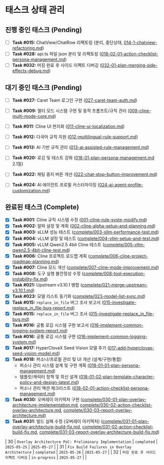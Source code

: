 # 태스크 상태 관리

## 진행 중인 태스크 (Pending)
- [ ] **Task #015:** ChatView/ChatRow 리팩토링 (분리, 중단상태, [014-1-chatview-refactoring.md](./014-1-chatview-refactoring.md))
- [ ] **Task #028:** api.ts 파일 json 분리 및 리팩토링 ([018-02-01-action-checklist-persona-management.md](./018-02-01-action-checklist-persona-management.md))
- [ ] **Task #032:** 머징 완료 후 사이드 이펙트 디버깅 ([032-01-plan-merging-side-effects-debug.md](./032-01-plan-merging-side-effects-debug.md))

## 대기 중인 태스크 (Pending)
- [ ] **Task #027:** Caret Team 로그인 구현 ([027-caret-team-auth.md](./027-caret-team-auth.md))
- [ ] **Task #009:** 멀티 모드 시스템 구현 및 동적 프롬프트/규칙 관리 ([009-cline-multi-mode-core.md](./009-cline-multi-mode-core.md))
- [ ] **Task #011:** Cline UI 현지화 ([011-cline-ui-localization.md](./011-cline-ui-localization.md))
- [ ] **Task #012:** 다국어 규칙 지원 ([012-multilingual-rule-support.md](./012-multilingual-rule-support.md))
- [ ] **Task #013:** AI 기반 규칙 관리 ([013-ai-assisted-rule-management.md](./013-ai-assisted-rule-management.md))
- [ ] **Task #020:** 로깅 및 테스트 강화 ([018-01-plan-persona-management.md](./018-01-plan-persona-management.md) 2.1절)
- [ ] **Task #022:** 채팅 중지 버튼 개선 ([022-chat-stop-button-improvement.md](./022-chat-stop-button-improvement.md))
- [ ] **Task #024:** AI 에이전트 프로필 커스터마이징 ([024-ai-agent-profile-customization.md](./024-ai-agent-profile-customization.md))


## 완료된 태스크 (Complete)
- [x] **Task #001:** Cline 규칙 시스템 수정 ([001-cline-rule-syste-modify.md](./001-cline-rule-syste-modify.md))
- [x] **Task #002:** 알파 설정 및 계획 ([002-cline-alpha-setup-and-planning.md](./002-cline-alpha-setup-and-planning.md))
- [x] **Task #003:** sLLM 성능 테스트 ([complete/003-sllm-performance-test.md](./complete/003-sllm-performance-test.md))
- [x] **Task #004:** vLLM 설정 및 테스트 ([complete/004-vllm-setup-and-test.md](./complete/004-vllm-setup-and-test.md))
- [x] **Task #005:** vLLM Qwen2.5 4bit Cline 테스트 ([complete/005-vllm-qwen2.5-4bit-cline-test.md](./complete/005-vllm-qwen2.5-4bit-cline-test.md))
- [x] **Task #006:** Cline 프로젝트 로드맵 계획 ([complete/006-cline-project-roadmap-planning.md](./complete/006-cline-project-roadmap-planning.md))
- [x] **Task #007:** Cline 모드 개선 ([complete/007-cline-mode-improvement.md](./complete/007-cline-mode-improvement.md))
- [x] **Task #008:** 도구 실행 불안정성 수정 ([complete/008-tool-execution-instability-fix.md](./complete/008-tool-execution-instability-fix.md))
- [x] **Task #021:** Upstream v3.10.1 병합 ([complete/021-merge-upstream-v3.10.1.md](./complete/021-merge-upstream-v3.10.1.md))
- [x] **Task #023:** 모델 리스트 동기화 ([complete/023-model-list-sync.md](./complete/023-model-list-sync.md))
- [x] **Task #015:** `replace_in_file` 버그 조사 보고서 ([015-investigate-replace_in_file-bug-report.md](./015-investigate-replace_in_file-bug-report.md))
- [x] **Task #015:** `replace_in_file` 버그 조사 ([015-investigate-replace_in_file-bug.md](./015-investigate-replace_in_file-bug.md))
- [x] **Task #016:** 공통 로깅 시스템 구현 보고서 ([016-implement-common-logging-system-report.md](./016-implement-common-logging-system-report.md))
- [x] **Task #016:** 공통 로깅 시스템 구현 ([016-implement-common-logging-system.md](./016-implement-common-logging-system.md))
- [x] **Task #017:** HyperClovaX Seed Vision 모델 추가 ([017-add-hyperclovax-seed-vision-model.md](./017-add-hyperclovax-seed-vision-model.md))
- [x] **Task #018:** 퍼소나/프로필 관리 및 UI 개선 (설계/구현/통합)
  * 퍼소나 관리 시스템 설계 및 구현 계획 ([018-01-01-plan-persona-management.md](./018-01-01-plan-persona-management.md))
  * 템플릿/캐릭터 정책 및 최신 설계 ([018-01-02-plan-template-character-policy-and-design-latest.md](./018-01-02-plan-template-character-policy-and-design-latest.md))
  * 퍼소나 관리 액션 체크리스트 ([018-02-01-action-checklist-persona-management.md](./018-02-01-action-checklist-persona-management.md))
- [x] **Task #030:** 오버레이 아키텍처 구현 ([complete/030-01-plan-overlay-architecture-implementation.md](./complete/030-01-plan-overlay-architecture-implementation.md), [complete/030-02-action-checklist-overlay-architecture.md](./complete/030-02-action-checklist-overlay-architecture.md), [complete/030-03-report-overlay-architecture.md](./complete/030-03-report-overlay-architecture.md))
- [x] **Task #031:** 빌드 실패 수정 (오버레이 아키텍처) ([complete/031-01-plan-overlay-architecture-build-fix.md](./complete/031-01-plan-overlay-architecture-build-fix.md), [complete/031-02-action-checklist-build-fix.md](./complete/031-02-action-checklist-build-fix.md), [complete/031-03-report-overlay-architecture-build-fix.md](./complete/031-03-report-overlay-architecture-build-fix.md))

| 30 | `Overlay Architecture PoC: Preliminary Implementation` | `completed` | `2025-05-25` | `2025-05-27` |
| 31 | `Fix Build Failures in Overlay Architecture` | `completed` | `2025-05-26` | `2025-05-27` |
| 32 | `머징 완료 후 사이드 이펙트 디버깅` | `in-progress` | `2025-05-27` | |
